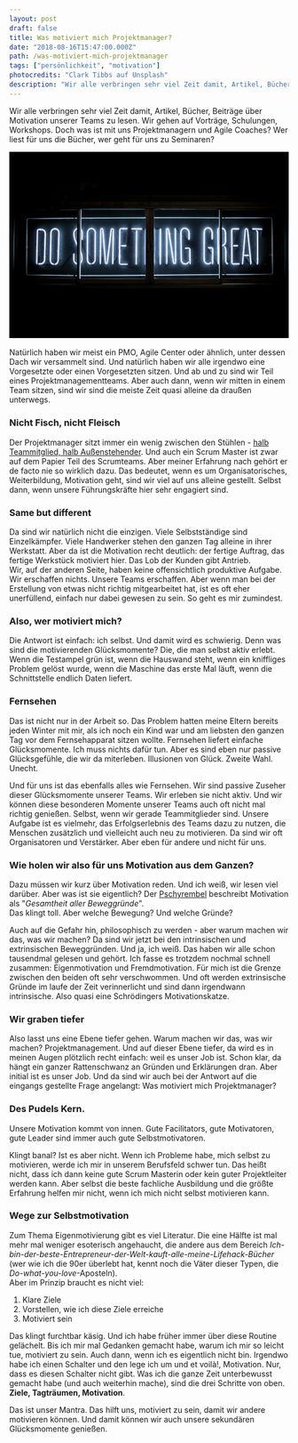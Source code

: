 ```yaml
---
layout: post
draft: false
title: Was motiviert mich Projektmanager?
date: "2018-08-16T15:47:00.000Z"
path: /was-motiviert-mich-projektmanager
tags: ["persönlichkeit", "motivation"]
photocredits: "Clark Tibbs auf Unsplash"
description: "Wir alle verbringen sehr viel Zeit damit, Artikel, Bücher, Beiträge über Motivation unserer Teams zu lesen. Wir gehen auf Vorträge, Schulungen, Workshops. Doch was ist mit uns Projektmanagern und Agile Coaches? Wer liest für uns die Bücher, wer geht für uns zu Seminaren?"
---
```


Wir alle verbringen sehr viel Zeit damit, Artikel, Bücher, Beiträge über Motivation unserer Teams zu lesen. Wir gehen auf Vorträge, Schulungen, Workshops. Doch was ist mit uns Projektmanagern und Agile Coaches? Wer liest für uns die Bücher, wer geht für uns zu Seminaren?

![Projektmanagement und Motivation](./wie-motiviere-ich-mich-selbst.jpg)

Natürlich haben wir meist ein PMO, Agile Center oder ähnlich, unter dessen Dach wir versammelt sind. Und natürlich haben wir alle irgendwo eine Vorgesetzte oder einen Vorgesetzten sitzen. Und ab und zu sind wir Teil eines Projektmanagementteams. Aber auch dann, wenn wir mitten in einem Team sitzen, sind wir sind die meiste Zeit quasi alleine da draußen unterwegs.

### Nicht Fisch, nicht Fleisch

Der Projektmanager sitzt immer ein wenig zwischen den Stühlen - [halb Teammitglied, halb Außenstehender](/der-doppelhut). Und auch ein Scrum Master ist zwar auf dem Papier Teil des Scrumteams. Aber meiner Erfahrung nach gehört er de facto nie so wirklich dazu. Das bedeutet, wenn es um Organisatorisches, Weiterbildung, Motivation geht, sind wir viel auf uns alleine gestellt. Selbst dann, wenn unsere Führungskräfte hier sehr engagiert sind.

### Same but different

Da sind wir natürlich nicht die einzigen. Viele Selbstständige sind Einzelkämpfer. Viele Handwerker stehen den ganzen Tag alleine in ihrer Werkstatt. Aber da ist die Motivation recht deutlich: der fertige Auftrag, das fertige Werkstück motiviert hier. Das Lob der Kunden gibt Antrieb.  
Wir, auf der anderen Seite, haben keine offensichtlich produktive Aufgabe. Wir erschaffen nichts. Unsere Teams erschaffen. Aber wenn man bei der Erstellung von etwas nicht richtig mitgearbeitet hat, ist es oft eher unerfüllend, einfach nur dabei gewesen zu sein. So geht es mir zumindest.

### Also, wer motiviert mich?

Die Antwort ist einfach: ich selbst. Und damit wird es schwierig. Denn was sind die motivierenden Glücksmomente? Die, die man selbst aktiv erlebt. Wenn die Testampel grün ist, wenn die Hauswand steht, wenn ein kniffliges Problem gelöst wurde, wenn die Maschine das erste Mal läuft, wenn die Schnittstelle endlich Daten liefert.

### Fernsehen

Das ist nicht nur in der Arbeit so. Das Problem hatten meine Eltern bereits jeden Winter mit mir, als ich noch ein Kind war und am liebsten den ganzen Tag vor dem Fernsehapparat sitzen wollte. Fernsehen liefert einfache Glücksmomente. Ich muss nichts dafür tun. Aber es sind eben nur passive Glücksgefühle, die wir da miterleben. Illusionen von Glück. Zweite Wahl. Unecht.

Und für uns ist das ebenfalls alles wie Fernsehen. Wir sind passive Zuseher dieser Glücksmomente unserer Teams. Wir erleben sie nicht aktiv. Und wir können diese besonderen Momente unserer Teams auch oft nicht mal richtig genießen. Selbst, wenn wir gerade Teammitglieder sind. Unsere Aufgabe ist es vielmehr, das Erfolgserlebnis des Teams dazu zu nutzen, die Menschen zusätzlich und vielleicht auch neu zu motivieren. Da sind wir oft Organisatoren und Verstärker. Aber eben für andere und nicht für uns.

### Wie holen wir also für uns Motivation aus dem Ganzen?

Dazu müssen wir kurz über Motivation reden. Und ich weiß, wir lesen viel darüber. Aber was ist sie eigentlich? Der [Pschyrembel](https://www.pschyrembel.de/motivation/K0EHC/doc/) beschreibt Motivation als "_Gesamtheit aller Beweggründe_".  
Das klingt toll. Aber welche Bewegung? Und welche Gründe?

Auch auf die Gefahr hin, philosophisch zu werden - aber warum machen wir das, was wir machen? Da sind wir jetzt bei den intrinsischen und extrinsischen Beweggründen. Und ja, ich weiß. Das haben wir alle schon tausendmal gelesen und gehört. Ich fasse es trotzdem nochmal schnell zusammen: Eigenmotivation und Fremdmotivation. Für mich ist die Grenze zwischen den beiden oft sehr verschwommen. Und oft werden extrinsische Gründe im laufe der Zeit verinnerlicht und sind dann irgendwann intrinsische. Also quasi eine Schrödingers Motivationskatze. 

### Wir graben tiefer

Also lasst uns eine Ebene tiefer gehen. Warum machen wir das, was wir machen? Projektmanagement. Und auf dieser Ebene tiefer, da wird es in meinen Augen plötzlich recht einfach: weil es unser Job ist. Schon klar, da hängt ein ganzer Rattenschwanz an Gründen und Erklärungen dran. Aber initial ist es unser Job. Und da sind wir auch bei der Antwort auf die eingangs gestellte Frage angelangt: Was motiviert mich Projektmanager?

### Des Pudels Kern.

Unsere Motivation kommt von innen. Gute Facilitators, gute Motivatoren, gute Leader sind immer auch gute Selbstmotivatoren.

Klingt banal? Ist es aber nicht. Wenn ich Probleme habe, mich selbst zu motivieren, werde ich mir in unserem Berufsfeld schwer tun. Das heißt nicht, dass ich dann keine gute Scrum Masterin oder kein guter Projektleiter werden kann. Aber selbst die beste fachliche Ausbildung und die größte Erfahrung helfen mir nicht, wenn ich mich nicht selbst motivieren kann.

### Wege zur Selbstmotivation

Zum Thema Eigenmotivierung gibt es viel Literatur. Die eine Hälfte ist mal mehr mal weniger esoterisch angehaucht, die andere aus dem Bereich _Ich-bin-der-beste-Entrepreneur-der-Welt-kauft-alle-meine-Lifehack-Bücher_ (wer wie ich die 90er überlebt hat, kennt noch die Väter dieser Typen, die _Do-what-you-love_-Aposteln).  
Aber im Prinzip braucht es nicht viel:

1. Klare Ziele
2. Vorstellen, wie ich diese Ziele erreiche
3. Motiviert sein

Das klingt furchtbar käsig. Und ich habe früher immer über diese Routine gelächelt. Bis ich mir mal Gedanken gemacht habe, warum ich mir so leicht tue, motiviert zu sein. Auch dann, wenn ich es eigentlich nicht bin. Irgendwo habe ich einen Schalter und den lege ich um und et voilà!, Motivation. Nur, dass es diesen Schalter nicht gibt. Was ich die ganze Zeit unterbewusst gemacht habe (und auch weiterhin mache), sind die drei Schritte von oben. __Ziele, Tagträumen, Motivation__.

Das ist unser Mantra. Das hilft uns, motiviert zu sein, damit wir andere motivieren können. Und damit können wir auch unsere sekundären Glücksmomente genießen.

